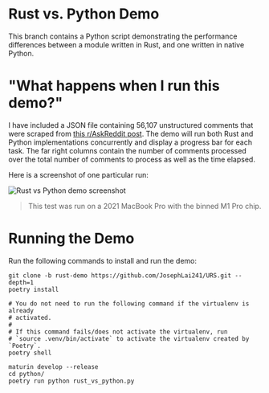 # Rust vs. Python Demo

This branch contains a Python script demonstrating the performance differences between a module written in Rust, and one written in native Python.

# "What happens when I run this demo?"

I have included a JSON file containing 56,107 unstructured comments that were scraped from [this r/AskReddit post][askreddit post]. The demo will run both Rust and Python implementations concurrently and display a progress bar for each task. The far right columns contain the number of comments processed over the total number of comments to process as well as the time elapsed.

Here is a screenshot of one particular run:

![Rust vs Python demo screenshot][rust vs python demo screenshot]

> This test was run on a 2021 MacBook Pro with the binned M1 Pro chip.

# Running the Demo

Run the following commands to install and run the demo:

```
git clone -b rust-demo https://github.com/JosephLai241/URS.git --depth=1
poetry install

# You do not need to run the following command if the virtualenv is already
# activated.
#
# If this command fails/does not activate the virtualenv, run
# `source .venv/bin/activate` to activate the virtualenv created by `Poetry`.
poetry shell

maturin develop --release
cd python/
poetry run python rust_vs_python.py
```

[askreddit post]: https://www.reddit.com/r/AskReddit/comments/ifomdz/what_old_video_games_do_you_still_play_regularly/
[rust vs python demo screenshot]: https://i.imgur.com/pTXblAV.png
